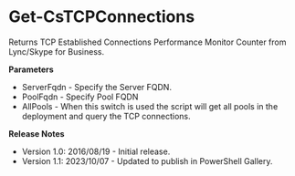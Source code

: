 # Get-CsTCPConnections

Returns TCP Established Connections Performance Monitor Counter from Lync/Skype for Business.

<b>Parameters</b>
<ul>
    <li>ServerFqdn - Specify the Server FQDN.</li>
    <li>PoolFqdn - Specify Pool FQDN</li>
    <li>AllPools - When this switch is used the script will get all pools in the deployment and query the TCP connections.</li>
</ul>
<b>Release Notes</b>
<ul>
    <li>Version 1.0: 2016/08/19 - Initial release.</li>
    <li>Version 1.1: 2023/10/07 - Updated to publish in PowerShell Gallery.</li>
</ul>